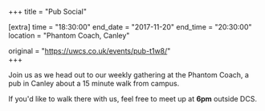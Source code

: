 +++
title = "Pub Social"

[extra]
time = "18:30:00"
end_date = "2017-11-20"
end_time = "20:30:00"
location = "Phantom Coach, Canley"

original = "https://uwcs.co.uk/events/pub-t1w8/"    
+++

Join us as we head out to our weekly gathering at the Phantom Coach, a pub in Canley about a 15 minute walk from campus.

  

If you'd like to walk there with us, feel free to meet up at **6pm** outside DCS.

